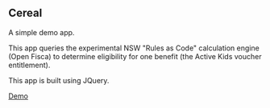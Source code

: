 ## Cereal

A simple demo app.

This app queries the experimental NSW "Rules as Code" calculation engine (Open Fisca) to determine eligibility for one benefit (the Active Kids voucher entitlement).

This app is built using JQuery.

[Demo](https://digitalnsw.github.io/cereal/)